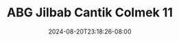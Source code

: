 --- 
title: "ABG Jilbab Cantik Colmek 11"
description: "video bokep ABG Jilbab Cantik Colmek 11 simontok video full baru"
date: 2024-08-20T23:18:26-08:00
file_code: "dwzcrymqxjx8"
draft: false
cover: "5slrrk0pqsrvbi3t.jpg"
tags: ["ABG", "Jilbab", "Cantik", "Colmek", "bokep-indo", "bokep-viral", "bokep-ig"]
length: 300
fld_id: "1483822"
foldername: "Adinda"
categories: ["Adinda"]
views: 0
---